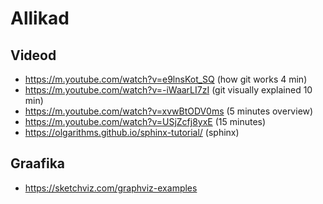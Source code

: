 # Allikad

## Videod
* https://m.youtube.com/watch?v=e9lnsKot_SQ (how git works 4 min)
* https://m.youtube.com/watch?v=-iWaarLI7zI (git visually explained 10 min)
* https://m.youtube.com/watch?v=xvwBtODV0ms (5 minutes overview)
* https://m.youtube.com/watch?v=USjZcfj8yxE (15 minutes)
* https://olgarithms.github.io/sphinx-tutorial/ (sphinx)

## Graafika
* https://sketchviz.com/graphviz-examples
